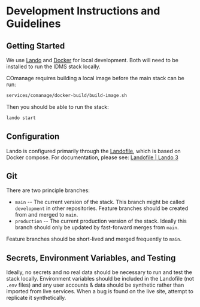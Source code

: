 # Development Instructions and Guidelines

## Getting Started

We use [Lando](https://lando.dev/) and [Docker](https://www.docker.com/) for local development. Both will need to be installed to run the IDMS stack locally.

COmanage requires building a local image before the main stack can be run:

```bash
services/comanage/docker-build/build-image.sh
```

Then you should be able to run the stack:

```bash
lando start
```

## Configuration

Lando is configured primarily through the [Landofile](../.lando.yml), which is based on Docker compose. For documentation, please see: [Landofile | Lando 3](https://docs.lando.dev/landofile/)

## Git

There are two principle branches:

- `main` -- The current version of the stack. This branch might be called `development` in other repositories. Feature branches should be created from and merged to `main`.
- `production` -- The current production version of the stack. Ideally this branch should only be updated by fast-forward merges from `main`.

Feature branches should be short-lived and merged frequently to `main`.

## Secrets, Environment Variables, and Testing

Ideally, no secrets and no real data should be necessary to run and test the stack locally. Environment variables should be included in the Landofile (not `.env` files) and any user accounts & data should be synthetic rather than imported from live services. When a bug is found on the live site, attempt to replicate it synthetically.

